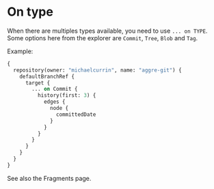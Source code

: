 # On type


When there are multiples types available, you need to use `... on TYPE`. Some options here from the explorer are `Commit`, `Tree`, `Blob` and `Tag`.

Example:

```graphql
{
  repository(owner: "michaelcurrin", name: "aggre-git") {
    defaultBranchRef {
      target {
        ... on Commit {
          history(first: 3) {
            edges {
              node {
                committedDate
              }
            }
          }
        }
      }
    }
  }
}
```

See also the Fragments page.
